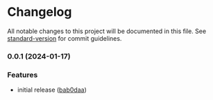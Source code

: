 # Changelog

All notable changes to this project will be documented in this file. See [standard-version](https://github.com/conventional-changelog/standard-version) for commit guidelines.

### 0.0.1 (2024-01-17)


### Features

* initial release ([bab0daa](https://github.com/fcanela/ping-pong-bot/commit/bab0daa972e4274e723c622c533a8fd2ab9f21e8))
